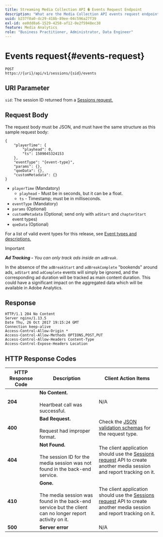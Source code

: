 ```yaml
---
title: Streaming Media Collection API � Events Request Endpoint
description: "What are the Media Collection API events request endpoint parameters and responses?"
uuid: b237f0a0-dc29-418b-89ee-04c596a27f39
exl-id: ee0dd8a6-1529-4258-af12-0e2f5948ec38
feature: Media Analytics
role: "Business Practitioner, Administrator, Data Engineer"
---
```

# Events request{#events-request}

```
POST 
https://{uri}/api/v1/sessions/{sid}/events 
```

## URI Parameter

`sid`: The session ID returned from a [Sessions request.](/help/media-collection-api/mc-api-ref/mc-api-sessions-req.md)

## Request Body

The request body must be JSON, and must have the same structure as this sample request body:

```
{ 
    "playerTime": { 
        "playhead": 0, 
        "ts": 1509045324153 
    }, 
    "eventType": "{event-type}", 
    "params": {}, 
    "qoeData": {}, 
    "customMetadata": {} 
}
```

* `playerTime` (Mandatory)
   * `playhead` - Must be in seconds, but it can be a float.
   * `ts` - Timestamp; must be in milliseconds.
* `eventType` (Mandatory)
* `params` (Optional) 
* `customMetadata` (Optional; send only with `adStart` and `chapterStart` event types)
* `qoeData` (Optional)

For a list of valid event types for this release, see [Event types and descriptions.](/help/media-collection-api/mc-api-ref/mc-api-event-types.md)

>[!IMPORTANT]
>
>***Ad Tracking -** You can only track ads inside an `adBreak`*. 
>
>In the absence of the `adBreakStart` and `adBreakComplete` "bookends" around ads, `adStart` and `adComplete` events will simply be ignored, and the corresponding ad duration will be tracked as main content duration. This could have a significant impact on the aggregated data which will be available in Adobe Analytics.

## Response

```
HTTP/1.1 204 No Content 
Server nginx/1.13.5 
Date Thu, 26 Oct 2017 19:15:24 GMT 
Connection keep-alive 
Access-Control-Allow-Origin * 
Access-Control-Allow-Methods OPTIONS,POST,PUT 
Access-Control-Allow-Headers Content-Type 
Access-Control-Expose-Headers Location
```

## HTTP Response Codes

|  HTTP Response Code  | Description  | Client Action Items  |
|---|---|---|
|  **204** | **No Content.** <br/><br/>Heartbeat call was successful.  | N/A  |
|  **400** | **Bad Request.** <br/><br/>Request had improper format.  | Check the [JSON validation schemas](/help/media-collection-api/mc-api-ref/mc-api-json-validation.md) for the request type.  |
|  **404** | **Not Found.** <br/><br/>The session ID for the media session was not found in the back-end service.  | The client application should use the [Sessions request](/help/media-collection-api/mc-api-ref/mc-api-sessions-req.md) API to create another media session and report tracking on it.  |
|  **410** | **Gone.** <br/><br/>The media session was found in the back-end service but the client can no longer report activity on it.  | The client application should use the [Sessions request](/help/media-collection-api/mc-api-ref/mc-api-sessions-req.md) API to create another media session and report tracking on it.  |
|  **500** | **Server error** | N/A  |
